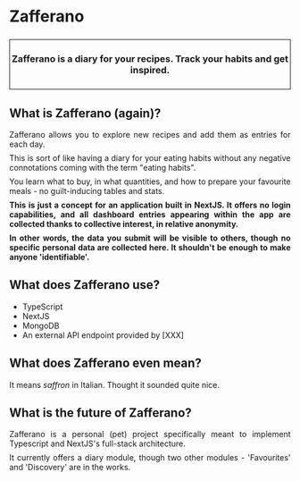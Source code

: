 <style>
    h3 {
        text-align: center;
        margin-top:1.5rem;
        padding-top:1.5rem;
        margin-bottom:1.5rem;
        padding-bottom:1.5rem;
        border: 1px solid;

    }

    p {
        text-align:justify;
        margin-top:0.5rem;
        margin-bottom:0.5rem;
    }
</style>

<h1>Zafferano</h1>

<h3>Zafferano is a diary for your recipes. Track your habits and get inspired.</h3>

<h2>What is Zafferano (again)?</h2>
<p>Zafferano allows you to explore new recipes and add them as entries for each day.  </p>
<p>This is sort of like having a diary for your eating habits without any negative connotations coming with the term "eating habits".</p>
<p>You learn what to buy, in what quantities, and how to prepare your favourite meals - no guilt-inducing tables and stats.</p>
<p><b>This is just a concept for an application built in NextJS. It offers no login capabilities, and all dashboard entries appearing within the app are collected thanks to collective interest, in relative anonymity.</b></p> 
 <p><b>In other words, the data you submit will be visible to others, though no specific personal data are collected here. It shouldn't be enough to make anyone 'identifiable'.</b></p>

<h2>What does Zafferano use?</h2>
<ul>
<li>TypeScript</li>
<li>NextJS</li>
<li>MongoDB</li>
<!-- MEMO I can't remember but needs to be updated -->
<li>An external API endpoint provided by [XXX]</li>
</ul>

<h2>What does Zafferano even mean?</h2>
<p>It means <i>saffron</i> in Italian. Thought it sounded quite nice.</p>

<h2>What is the future of Zafferano?</h2>
<p>Zafferano is a personal (pet) project specifically meant to implement Typescript and NextJS's full-stack architecture. </p>
<p>It currently offers a diary module, though two other modules - 'Favourites' and 'Discovery' are in the works.</p>
